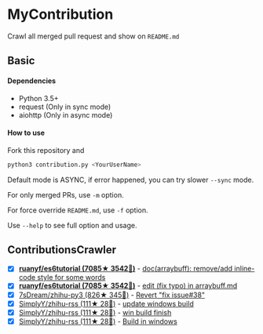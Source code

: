 
# MyContribution

Crawl all merged pull request and show on `README.md`

## Basic

#### Dependencies

 - Python 3.5+
 - request (Only in sync mode)
 - aiohttp (Only in async mode)

#### How to use

Fork this repository and 
        
```bash
python3 contribution.py <YourUserName>
```

Default mode is ASYNC, if error happened, you can try slower `--sync` mode.

For only merged PRs, use `-m` option. 

For force override `README.md`, use `-f` option.

Use `--help` to see full option and usage.

## ContributionsCrawler

- [x] [**ruanyf/es6tutorial (7085★ 3542🍴)**](https://github.com/ruanyf/es6tutorial) - [doc(arraybuff): remove/add inline-code style for some words](https://github.com/ruanyf/es6tutorial/pulls/255)
- [x] [**ruanyf/es6tutorial (7085★ 3542🍴)**](https://github.com/ruanyf/es6tutorial) - [edit (fix typo) in arraybuff.md](https://github.com/ruanyf/es6tutorial/pulls/250)
- [x] [7sDream/zhihu-py3 (826★ 345🍴)](https://github.com/7sDream/zhihu-py3) - [Revert "fix issue#38"](https://github.com/7sDream/zhihu-py3/pulls/40)
- [x] [SimplyY/zhihu-rss (111★ 28🍴)](https://github.com/SimplyY/zhihu-rss) - [update windows build](https://github.com/SimplyY/zhihu-rss/pulls/24)
- [x] [SimplyY/zhihu-rss (111★ 28🍴)](https://github.com/SimplyY/zhihu-rss) - [win build finish](https://github.com/SimplyY/zhihu-rss/pulls/22)
- [x] [SimplyY/zhihu-rss (111★ 28🍴)](https://github.com/SimplyY/zhihu-rss) - [Build in windows](https://github.com/SimplyY/zhihu-rss/pulls/21)